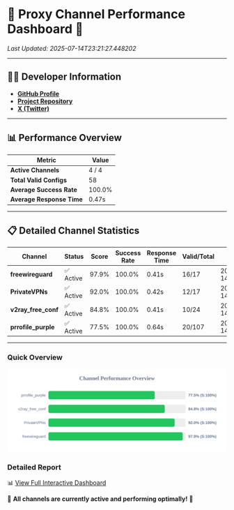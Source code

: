 # 🌟 Proxy Channel Performance Dashboard 🌟

_Last Updated: 2025-07-14T23:21:27.448202_

---

## 👩‍💻 Developer Information

- **[GitHub Profile](https://github.com/4n0nymou3)**  
- **[Project Repository](https://github.com/4n0nymou3/multi-proxy-config-fetcher)**  
- **[X (Twitter)](https://x.com/4n0nymou3)**  

---

## 📊 Performance Overview

| Metric                | Value       |
|-----------------------|-------------|
| **Active Channels**   | 4 / 4       |
| **Total Valid Configs** | 58          |
| **Average Success Rate** | 100.0%      |
| **Average Response Time** | 0.47s       |

---

## 📋 Detailed Channel Statistics

| Channel          | Status     | Score  | Success Rate | Response Time | Valid/Total | Last Success               |
|------------------|------------|--------|--------------|---------------|-------------|----------------------------|
| **freewireguard**  | ✅ Active  | 97.9%  | 100.0% | 0.41s         | 16/17       | 2025-07-14T23:21:27.446047 |
| **PrivateVPNs**  | ✅ Active  | 92.0%  | 100.0% | 0.42s         | 12/17       | 2025-07-14T23:21:26.999559 |
| **v2ray_free_conf**  | ✅ Active  | 84.8%  | 100.0% | 0.41s         | 10/24       | 2025-07-14T23:21:26.538746 |
| **prrofile_purple**  | ✅ Active  | 77.5%  | 100.0% | 0.64s         | 20/107       | 2025-07-14T23:21:26.026078 |

---

### Quick Overview
<div align="center">
  <a href="https://raw.githubusercontent.com/nullluser/NullRepo/refs/heads/main/assets/channel_stats_chart.svg">
    <img src="https://raw.githubusercontent.com/nullluser/NullRepo/refs/heads/main/assets/channel_stats_chart.svg" alt="Source Performance Statistics" width="800">
  </a>
</div>

### Detailed Report
📊 [View Full Interactive Dashboard](https://htmlpreview.github.io/?https://github.com/nullluser/NullRepo/blob/main/assets/performance_report.html)

🎉 **All channels are currently active and performing optimally!** 🎉
